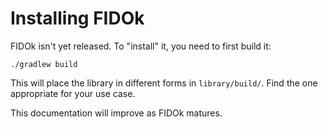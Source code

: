 Installing FIDOk
================

FIDOk isn't yet released. To "install" it, you need to first build it:

```shell
./gradlew build
```

This will place the library in different forms in `library/build/`. Find the one appropriate for
your use case.

This documentation will improve as FIDOk matures.
